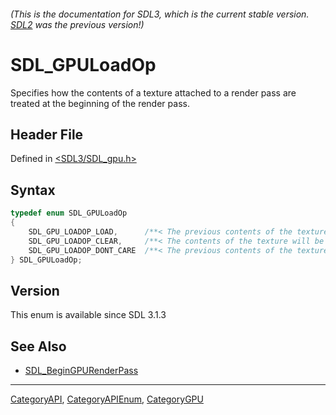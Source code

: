 ###### (This is the documentation for SDL3, which is the current stable version. [SDL2](https://wiki.libsdl.org/SDL2/) was the previous version!)
# SDL_GPULoadOp

Specifies how the contents of a texture attached to a render pass are treated at the beginning of the render pass.

## Header File

Defined in [<SDL3/SDL_gpu.h>](https://github.com/libsdl-org/SDL/blob/main/include/SDL3/SDL_gpu.h)

## Syntax

```c
typedef enum SDL_GPULoadOp
{
    SDL_GPU_LOADOP_LOAD,      /**< The previous contents of the texture will be preserved. */
    SDL_GPU_LOADOP_CLEAR,     /**< The contents of the texture will be cleared to a color. */
    SDL_GPU_LOADOP_DONT_CARE  /**< The previous contents of the texture need not be preserved. The contents will be undefined. */
} SDL_GPULoadOp;
```

## Version

This enum is available since SDL 3.1.3

## See Also

- [SDL_BeginGPURenderPass](SDL_BeginGPURenderPass)

----
[CategoryAPI](CategoryAPI), [CategoryAPIEnum](CategoryAPIEnum), [CategoryGPU](CategoryGPU)

